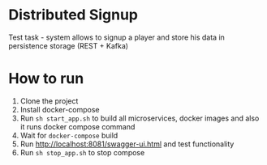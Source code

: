 # Distributed Signup
Test task - system allows to signup a player and store his data in persistence storage (REST + Kafka)

# How to run
1. Clone the project
2. Install docker-compose
3. Run `sh start_app.sh` to build all microservices, docker images and also it runs docker compose command
4. Wait for `docker-compose` build
5. Run [http://localhost:8081/swagger-ui.html](http://localhost:8081/swagger-ui.html) and test functionality
6. Run `sh stop_app.sh` to stop compose
